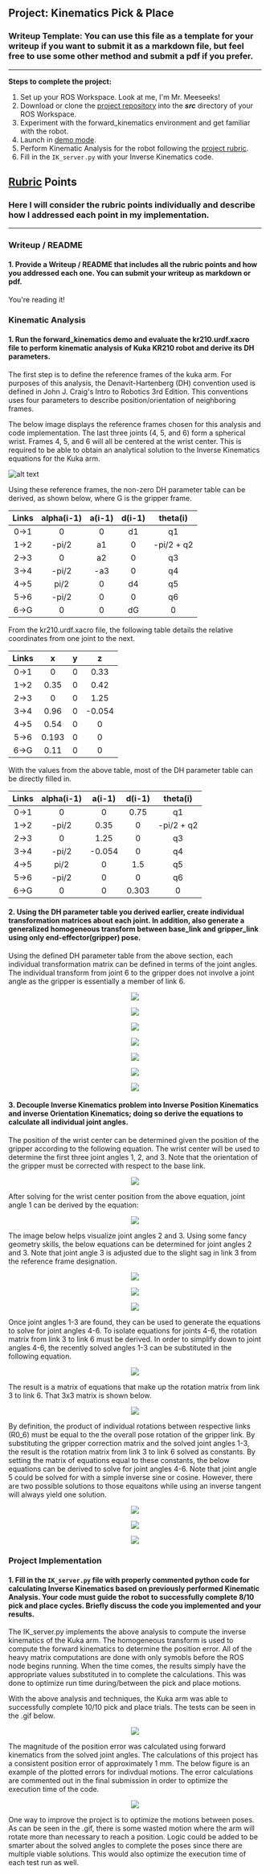 ## Project: Kinematics Pick & Place
### Writeup Template: You can use this file as a template for your writeup if you want to submit it as a markdown file, but feel free to use some other method and submit a pdf if you prefer.

---


**Steps to complete the project:**  


1. Set up your ROS Workspace. Look at me, I'm Mr. Meeseeks!
2. Download or clone the [project repository](https://github.com/udacity/RoboND-Kinematics-Project) into the ***src*** directory of your ROS Workspace.  
3. Experiment with the forward_kinematics environment and get familiar with the robot.
4. Launch in [demo mode](https://classroom.udacity.com/nanodegrees/nd209/parts/7b2fd2d7-e181-401e-977a-6158c77bf816/modules/8855de3f-2897-46c3-a805-628b5ecf045b/lessons/91d017b1-4493-4522-ad52-04a74a01094c/concepts/ae64bb91-e8c4-44c9-adbe-798e8f688193).
5. Perform Kinematic Analysis for the robot following the [project rubric](https://review.udacity.com/#!/rubrics/972/view).
6. Fill in the `IK_server.py` with your Inverse Kinematics code. 


[//]: # (Image References)

[image1]: ./misc_img_vids_gifs/forward_kinematics_reference_frames.png


## [Rubric](https://review.udacity.com/#!/rubrics/972/view) Points
### Here I will consider the rubric points individually and describe how I addressed each point in my implementation.  

---
### Writeup / README

#### 1. Provide a Writeup / README that includes all the rubric points and how you addressed each one.  You can submit your writeup as markdown or pdf.  

You're reading it!

### Kinematic Analysis
#### 1. Run the forward_kinematics demo and evaluate the kr210.urdf.xacro file to perform kinematic analysis of Kuka KR210 robot and derive its DH parameters.

The first step is to define the reference frames of the kuka arm. For purposes of this analysis, the Denavit-Hartenberg (DH) convention used is defined in John J. Craig's Intro to Robotics 3rd Edition. This conventions uses four parameters to describe position/orientation of neighboring frames.

The below image displays the reference frames chosen for this analysis and code implementation. The last three joints (4, 5, and 6) form a spherical wrist. Frames 4, 5, and 6 will all be centered at the wrist center. This is required to be able to obtain an analytical solution to the Inverse Kinematics equations for the Kuka arm.

![alt text][image1]

Using these reference frames, the non-zero DH parameter table can be derived, as shown below, where G is the gripper frame.

Links | alpha(i-1) | a(i-1) | d(i-1) | theta(i)
:-----: |  :-----: | :-----: | :-----: | :-----:
0->1    |    0     |    0    |    d1   | q1
1->2    |  -pi/2   |   a1    |    0    | -pi/2 + q2
2->3    |    0     |   a2    |    0    | q3
3->4    |  -pi/2   |   -a3   |    0    | q4
4->5    |   pi/2   |    0    |    d4   | q5
5->6    |  -pi/2   |    0    |    0    | q6
6->G    |    0     |    0    |    dG   | 0


From the kr210.urdf.xacro file, the following table details the relative coordinates from one joint to the next.

Links   | x       | y       | z 
:-----: | :-----: | :-----: | :-----:
0->1    |    0    |    0    | 0.33 
1->2    |  0.35   |    0    | 0.42
2->3    |    0    |    0    | 1.25
3->4    |  0.96   |    0    | -0.054 
4->5    |  0.54   |    0    | 0 
5->6    |  0.193  |    0    | 0 
6->G    |  0.11   |    0    | 0 


With the values from the above table, most of the DH parameter table can be directly filled in.

Links   |alpha(i-1)|  a(i-1) |  d(i-1) | theta(i)
:-----: |  :-----: | :-----: | :-----: | :-----:
0->1    |    0     |    0    |   0.75  | q1
1->2    |  -pi/2   |   0.35  |    0    | -pi/2 + q2
2->3    |    0     |   1.25  |    0    | q3
3->4    |  -pi/2   |  -0.054 |    0    | q4
4->5    |   pi/2   |    0    |    1.5  | q5
5->6    |  -pi/2   |    0    |    0    | q6
6->G    |    0     |    0    |   0.303 | 0

#### 2. Using the DH parameter table you derived earlier, create individual transformation matrices about each joint. In addition, also generate a generalized homogeneous transform between base_link and gripper_link using only end-effector(gripper) pose.

Using the defined DH parameter table from the above section, each individual transformation matrix can be defined in terms of the joint angles. The individual transform from joint 6 to the gripper does not involve a joint angle as the gripper is essentially a member of link 6.

<p align="center">
  <img src="./misc_img_vids_gifs/T0_1.png">
</p>

<p align="center">
  <img src="./misc_img_vids_gifs/T1_2.png">
</p>

<p align="center">
  <img src="./misc_img_vids_gifs/T2_3.png">
</p>

<p align="center">
  <img src="./misc_img_vids_gifs/T3_4.png">
</p>

<p align="center">
  <img src="./misc_img_vids_gifs/T4_5.png">
</p>

<p align="center">
  <img src="./misc_img_vids_gifs/T5_6.png">
</p>

<p align="center">
  <img src="./misc_img_vids_gifs/T6_G.png">
</p>

#### 3. Decouple Inverse Kinematics problem into Inverse Position Kinematics and inverse Orientation Kinematics; doing so derive the equations to calculate all individual joint angles.

The position of the wrist center can be determined given the position of the gripper according to the following equation. The wrist center will be used to determine the first three joint angles 1, 2, and 3. Note that the orientation of the gripper must be corrected with respect to the base link.

<p align="center">
  <img src="./misc_img_vids_gifs/wrist_center_eqn.png">
</p>

After solving for the wrist center position from the above equation, joint angle 1 can be derived by the equation:

<p align="center">
  <img src="./misc_img_vids_gifs/theta_1_eqn.png">
</p>

The image below helps visualize joint angles 2 and 3. Using some fancy geometry skills, the below equations can be determined for joint angles 2 and 3. Note that joint angle 3 is adjusted due to the slight sag in link 3 from the reference frame designation.

<p align="center">
  <img src="./misc_img_vids_gifs/theta_2_eqn.png">
</p>

<p align="center">
  <img src="./misc_img_vids_gifs/theta_3_eqn.png">
</p>

<p align="center">
  <img src="./misc_img_vids_gifs/misc3.png">
</p>

Once joint angles 1-3 are found, they can be used to generate the equations to solve for joint angles 4-6. To isolate equations for joints 4-6, the rotation matrix from link 3 to link 6 must be derived. In order to simplify down to joint angles 4-6, the recently solved angles 1-3 can be substituted in the following equation.

<p align="center">
  <img src="./misc_img_vids_gifs/rotation_3_6_eqn.png">
</p>

The result is a matrix of equations that make up the rotation matrix from link 3 to link 6. That 3x3 matrix is shown below. 

<p align="center">
  <img src="./misc_img_vids_gifs/R3_6.png">
</p>

By definition, the product of individual rotations between respective links (R0_6) must be equal to the the overall pose rotation of the gripper link. By substituting the gripper correction matrix and  the solved joint angles 1-3, the result is the rotation matrix from link 3 to link 6 solved as constants. By setting the matrix of equations equal to these constants, the below equations can be derived to solve for joint angles 4-6. Note that joint angle 5 could be solved for with a simple inverse sine or cosine. However, there are two possible solutions to those equaitons while using an inverse tangent will always yield one solution.

<p align="center">
  <img src="./misc_img_vids_gifs/theta_4_eqn.png">
</p>

<p align="center">
  <img src="./misc_img_vids_gifs/theta_5_eqn.png">
</p>

<p align="center">
  <img src="./misc_img_vids_gifs/theta_6_eqn.png">
</p>

### Project Implementation

#### 1. Fill in the `IK_server.py` file with properly commented python code for calculating Inverse Kinematics based on previously performed Kinematic Analysis. Your code must guide the robot to successfully complete 8/10 pick and place cycles. Briefly discuss the code you implemented and your results. 

The IK_server.py implements the above analysis to compute the inverse kinematics of the Kuka arm. The homogeneous transform is used to compute the forward kinematics to determine the position error. All of the heavy matrix computations are done with only symobls before the ROS node begins running. When the time comes, the results simply have the appropriate values substituted in to complete the calculations. This was done to optimize run time during/between the pick and place motions.

With the above analysis and techniques, the Kuka arm was able to successfully complete 10/10 pick and place trials. The tests can be seen in the .gif below.

<p align="center">
  <img src="./misc_img_vids_gifs/kuka_project.gif">
</p>

The magnitude of the position error was calculated using forward kinematics from the solved joint angles. The calculations of this project has a consistent position error of approximately 1 mm. The below figure is an example of the plotted errors for indivdual motions. The error calculations are commented out in the final submission in order to optimize the execution time of the code.

<p align="center">
  <img src="./misc_img_vids_gifs/pose_middle_left_to_bin.png">
</p>

One way to improve the project is to optimize the motions between poses. As can be seen in the .gif, there is some wasted motion where the arm will rotate more than necessary to reach a position. Logic could be added to be smarter about the solved angles to complete the poses since there are multiple viable solutions. This would also optimize the execution time of each test run as well.
